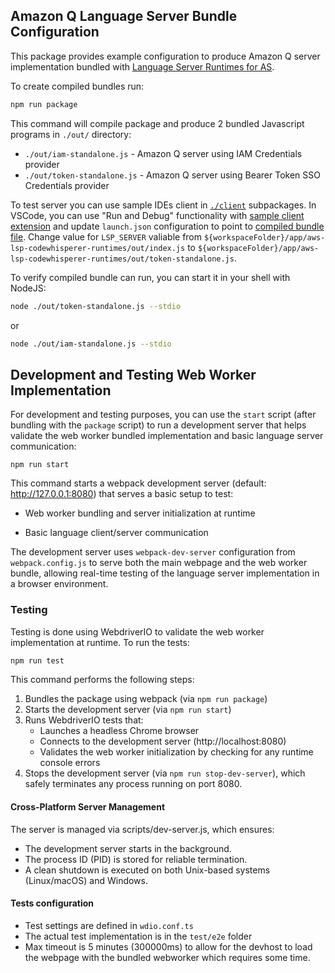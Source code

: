 ## Amazon Q Language Server Bundle Configuration

This package provides example configuration to produce Amazon Q server implementation bundled with [Language Server Runtimes for AS](https://github.com/aws/language-server-runtimes).

To create compiled bundles run:
```bash
npm run package
```

This command will compile package and produce 2 bundled Javascript programs in `./out/` directory: 
- `./out/iam-standalone.js` - Amazon Q server using IAM Credentials provider
- `./out/token-standalone.js` - Amazon Q server using Bearer Token SSO Credentials provider

To test server you can use sample IDEs client in [`./client`](../../client) subpackages. In VSCode, you can use "Run and Debug" functionality with [sample client extension](../../CONTRIBUTING.md#with-minimal-vscode-client) and update `launch.json` configuration to point to [compiled bundle file](../../.vscode/launch.json#L60). Change value for `LSP_SERVER` valiable from `${workspaceFolder}/app/aws-lsp-codewhisperer-runtimes/out/index.js` to `${workspaceFolder}/app/aws-lsp-codewhisperer-runtimes/out/token-standalone.js`.

To verify compiled bundle can run, you can start it in your shell with NodeJS:

```bash
node ./out/token-standalone.js --stdio
```

or

```bash
node ./out/iam-standalone.js --stdio
```

## Development and Testing Web Worker Implementation

For development and testing purposes, you can use the `start` script (after bundling with the `package` script) to run a development server that helps validate the web worker bundled implementation and basic language server communication:

```
npm run start
```
This command starts a webpack development server (default: http://127.0.0.1:8080) that serves a basic setup to test:

- Web worker bundling and server initialization at runtime

- Basic language client/server communication

The development server uses `webpack-dev-server` configuration from `webpack.config.js` to serve both the main webpage and the web worker bundle, allowing real-time testing of the language server implementation in a browser environment.

### Testing
Testing is done using WebdriverIO to validate the web worker implementation at runtime. To run the tests:
```bash
npm run test
```
This command performs the following steps:
1. Bundles the package using webpack (via `npm run package`)
2. Starts the development server (via `npm run start`)
3. Runs WebdriverIO tests that:
    - Launches a headless Chrome browser
    - Connects to the development server (http://localhost:8080)
    - Validates the web worker initialization by checking for any runtime console errors
4. Stops the development server (via `npm run stop-dev-server`), which safely terminates any process running on port 8080.

#### Cross-Platform Server Management
The server is managed via scripts/dev-server.js, which ensures:
- The development server starts in the background.
- The process ID (PID) is stored for reliable termination.
- A clean shutdown is executed on both Unix-based systems (Linux/macOS) and Windows.

#### Tests configuration
- Test settings are defined in `wdio.conf.ts`
- The actual test implementation is in the `test/e2e` folder
- Max timeout is 5 minutes (300000ms) to allow for the devhost to load the webpage with the bundled webworker which requires some time.

